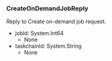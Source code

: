 ### CreateOnDemandJobReply
Reply to Create on-demand job request.

- jobId: System.Int64
  - None
- taskchainId: System.String
  - None
